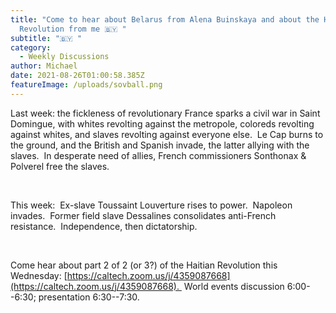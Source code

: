 ```yaml
---
title: "Come to hear about Belarus from Alena Buinskaya and about the Haitian
  Revolution from me 🇧🇾 "
subtitle: "🇧🇾 "
category:
  - Weekly Discussions
author: Michael
date: 2021-08-26T01:00:58.385Z
featureImage: /uploads/sovball.png
---
```

Last week: the fickleness of revolutionary France sparks a civil war in Saint Domingue, with whites revolting against the metropole, coloreds revolting against whites, and slaves revolting against everyone else.  Le Cap burns to the ground, and the British and Spanish invade, the latter allying with the slaves.  In desperate need of allies, French commissioners Sonthonax & Polverel free the slaves.

 

This week:  Ex-slave Toussaint Louverture rises to power.  Napoleon invades.  Former field slave Dessalines consolidates anti-French resistance.  Independence, then dictatorship.

 

Come hear about part 2 of 2 (or 3?) of the Haitian Revolution this Wednesday: [https://caltech.zoom.us/j/​4359087668](https://caltech.zoom.us/j/4359087668).  World events discussion 6:00--6:30; presentation 6:30--7:30.
